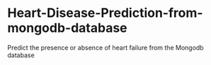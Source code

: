 # Heart-Disease-Prediction-from-mongodb-database
Predict the presence or absence of heart failure from the Mongodb database
